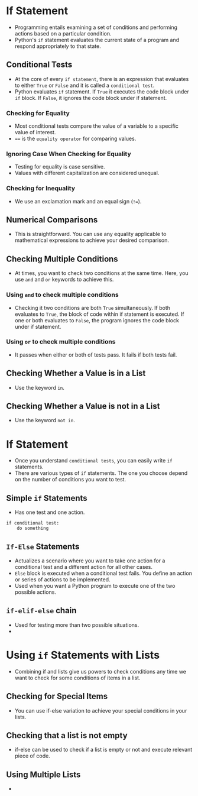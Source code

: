 # If Statement

- Programming entails examining a set of conditions and performing actions based on a particular condition.
- Python's `if` statement evaluates the current state of a program and respond appropriately to that state.

## Conditional Tests

- At the core of every `if statement`, there is an expression that evaluates to either `True` or `False` and it is called a `conditional test`.
- Python evaluates `if` statement. If `True` it executes the code block under `if` block. If `False`, it ignores the code block under if statement.

### Checking for Equality

- Most conditional tests compare the value of a variable to a specific value of interest.
- `==` is the `equality operator` for comparing values.

### Ignoring Case When Checking for Equality

- Testing for equality is case sensitive.
- Values with different capitalization are considered unequal.

### Checking for Inequality

- We use an exclamation mark and an equal sign (`!=`).

## Numerical Comparisons

- This is straightforward. You can use any equality applicable to mathematical expressions to achieve your desired comparison.

## Checking Multiple Conditions

- At times, you want to check two conditions at the same time. Here, you use `and` and `or` keywords to achieve this.

### Using `and` to check multiple conditions

- Checking it two conditions are both `True` simultaneously. If both evaluates to `True`, the block of code within if statement is executed. If one or both evaluates to `False`, the program ignores the code block under if statement.

### Using `or` to check multiple conditions

- It passes when either or both of tests pass. It fails if both tests fail.

## Checking Whether a Value is in a List

- Use the keyword `in`.

## Checking Whether a Value is not in a List

- Use the keyword `not in`.

# If Statement

- Once you understand `conditional tests`, you can easily write `if` statements.
- There are various types of `if` statements. The one you choose depend on the number of conditions you want to test.

## Simple `if` Statements

- Has one test and one action.

```
if conditional test:
    do something
```

## `If-Else` Statements

- Actualizes a scenario where you want to take one action for a conditional test and a different action for all other cases.
- `Else` block is executed when a conditional test fails. You define an action or series of actions to be implemented.
- Used when you want a Python program to execute one of the two possible actions.

## `if-elif-else` chain

- Used for testing more than two possible situations.
-

# Using `if` Statements with Lists

- Combining if and lists give us powers to check conditions any time we want to check for some conditions of items in a list.

## Checking for Special Items

- You can use if-else variation to achieve your special conditions in your lists.

## Checking that a list is not empty

- if-else can be used to check if a list is empty or not and execute relevant piece of code.

## Using Multiple Lists

-
